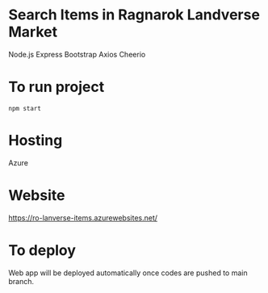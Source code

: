 # Search Items in Ragnarok Landverse Market

Node.js
Express
Bootstrap
Axios
Cheerio

# To run project

`npm start`

# Hosting

Azure

# Website

https://ro-lanverse-items.azurewebsites.net/

# To deploy

Web app will be deployed automatically once codes are pushed to main branch.